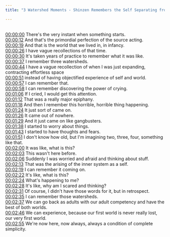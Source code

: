 ```yaml
---
title: "3 Watershed Moments - Shinzen Remembers the Self Separating from the Source"

---
```

<br>[00:00:00](https://www.youtube.com/watch?v=nsPcWEZFaKA&t=0)   There's the very instant when something starts. 
<br>[00:00:12](https://www.youtube.com/watch?v=nsPcWEZFaKA&t=12)   And that's the primordial perfection of the source acting. 
<br>[00:00:19](https://www.youtube.com/watch?v=nsPcWEZFaKA&t=19)   And that is the world that we lived in, in infancy. 
<br>[00:00:26](https://www.youtube.com/watch?v=nsPcWEZFaKA&t=26)   I have vague recollections of that time. 
<br>[00:00:30](https://www.youtube.com/watch?v=nsPcWEZFaKA&t=30)   It's taken years of practice to remember what it was like. 
<br>[00:00:37](https://www.youtube.com/watch?v=nsPcWEZFaKA&t=37)   I remember three watersheds. 
<br>[00:00:44](https://www.youtube.com/watch?v=nsPcWEZFaKA&t=44)   I have a vague recollection of when I was just expanding, contracting effortless space 
<br>[00:00:51](https://www.youtube.com/watch?v=nsPcWEZFaKA&t=51)   instead of having objectified experience of self and world. 
<br>[00:00:57](https://www.youtube.com/watch?v=nsPcWEZFaKA&t=57)   I can remember that. 
<br>[00:00:58](https://www.youtube.com/watch?v=nsPcWEZFaKA&t=58)   I can remember discovering the power of crying. 
<br>[00:01:06](https://www.youtube.com/watch?v=nsPcWEZFaKA&t=66)   If I cried, I would get this attention. 
<br>[00:01:12](https://www.youtube.com/watch?v=nsPcWEZFaKA&t=72)   That was a really major epiphany. 
<br>[00:01:18](https://www.youtube.com/watch?v=nsPcWEZFaKA&t=78)   And then I remember this horrible, horrible thing happening. 
<br>[00:01:24](https://www.youtube.com/watch?v=nsPcWEZFaKA&t=84)   It just sort of came on. 
<br>[00:01:26](https://www.youtube.com/watch?v=nsPcWEZFaKA&t=86)   It came out of nowhere. 
<br>[00:01:29](https://www.youtube.com/watch?v=nsPcWEZFaKA&t=89)   And it just came on like gangbusters. 
<br>[00:01:38](https://www.youtube.com/watch?v=nsPcWEZFaKA&t=98)   I started to worry about things. 
<br>[00:01:43](https://www.youtube.com/watch?v=nsPcWEZFaKA&t=103)   I started to have thoughts and fears. 
<br>[00:01:51](https://www.youtube.com/watch?v=nsPcWEZFaKA&t=111)   I don't know how old, but I'm imagining two, three, four, something like that. 
<br>[00:02:00](https://www.youtube.com/watch?v=nsPcWEZFaKA&t=120)   It was like, what is this? 
<br>[00:02:03](https://www.youtube.com/watch?v=nsPcWEZFaKA&t=123)   This wasn't here before. 
<br>[00:02:06](https://www.youtube.com/watch?v=nsPcWEZFaKA&t=126)   Suddenly I was worried and afraid and thinking about stuff. 
<br>[00:02:13](https://www.youtube.com/watch?v=nsPcWEZFaKA&t=133)   That was the arising of the inner system as a self. 
<br>[00:02:19](https://www.youtube.com/watch?v=nsPcWEZFaKA&t=139)   I can remember it coming on. 
<br>[00:02:22](https://www.youtube.com/watch?v=nsPcWEZFaKA&t=142)   It's like, what is this? 
<br>[00:02:24](https://www.youtube.com/watch?v=nsPcWEZFaKA&t=144)   What's happening to me? 
<br>[00:02:28](https://www.youtube.com/watch?v=nsPcWEZFaKA&t=148)   It's like, why am I scared and thinking? 
<br>[00:02:31](https://www.youtube.com/watch?v=nsPcWEZFaKA&t=151)   Of course, I didn't have those words for it, but in retrospect. 
<br>[00:02:35](https://www.youtube.com/watch?v=nsPcWEZFaKA&t=155)   I can remember those watersheds. 
<br>[00:02:37](https://www.youtube.com/watch?v=nsPcWEZFaKA&t=157)   We can go back as adults with our adult competency and have the best of both worlds. 
<br>[00:02:46](https://www.youtube.com/watch?v=nsPcWEZFaKA&t=166)   We can experience, because our first world is never really lost, our very first world. 
<br>[00:02:55](https://www.youtube.com/watch?v=nsPcWEZFaKA&t=175)   We're now here, now always, always a condition of complete simplicity. 
<br>